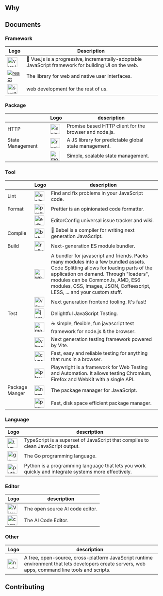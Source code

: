 ## Why

## Documents

### Framework

| Logo  | Description |
| ----- |  -----   |
| <a href="https://vuejs.org"><img src="https://vuejs.org/logo.svg" width="32" title="vue.js"></a> | 🖖 Vue.js is a progressive, incrementally-adoptable JavaScript framework for building UI on the web.  |
| <a href="https://react.dev"><img src="https://react.dev/favicon-32x32.png" title="react"></a> | The library for web and native user interfaces. |
| <a href="https://svelte.dev"><img src="https://svelte.dev/favicon.png" width="32" title="svelte"></a> | web development for the rest of us. |

### Package

|   |  Logo  | description |
| -----   |  -----  |  -----  |
|  HTTP   | <a href="https://axios-http.com"><img src="https://axios-http.com/assets/favicon.ico" width="32" title="axios" ></a>  | Promise based HTTP client for the browser and node.js. |
| State Management | <a href="https://redux.js.org"><img src="https://redux.js.org/img/favicon/favicon.ico" width="32" title="redux" ></a>  | A JS library for predictable global state management. |
|         | <a href="https://mobx.js.org"><img src="https://mobx.js.org/img/mobx.png" width="32" title="mobx" ></a>  | Simple, scalable state management. |


### Tool

|    |  Logo  | description |
| -----   | -----  | -----     |
| Lint    | <a href="https://eslint.org"><img src="https://eslint.org/favicon.ico" width="32" title="eslint" ></a> |  Find and fix problems in your JavaScript code. |
| Format  | <a href="https://prettier.io"><img src="https://prettier.io/icon.png" width="32" title="prettier"></a> | Prettier is an opinionated code formatter. |
|         | <a href="https://editorconfig.org"><img src="https://editorconfig.org/logo.png" width="32" title="editorconfig"></a> | EditorConfig universal issue tracker and wiki. |
| Compile | <a href="https://babel.dev"><img src="https://babel.dev/img/favicon.png" width="32" title="babel"></a> | 🐠 Babel is a compiler for writing next generation JavaScript. |
|  Build  | <a href="https://rollupjs.org"><img src="https://rollupjs.org/favicon.png" width="32" title="rollup"></a> | Next-generation ES module bundler.  |
|         | <a href="https://webpack.js.org"><img src="https://webpack.js.org/icon_192x192.png" width="32" title="webpack"></a> | A bundler for javascript and friends. Packs many modules into a few bundled assets. Code Splitting allows for loading parts of the application on demand. Through "loaders", modules can be CommonJs, AMD, ES6 modules, CSS, Images, JSON, Coffeescript, LESS, ... and your custom stuff. |
|        | <a href="https://vite.dev"><img src="https://vite.dev/logo.svg" width="32" title="vite"></a> | Next generation frontend tooling. It's fast! |
|  Test  | <a href="https://jestjs.io"><img src="https://jestjs.io/img/favicon/favicon.ico" width="32" title="jest"></a> | Delightful JavaScript Testing.  |
|        | <a href="https://mochajs.org"><img src="https://mochajs.org/favicon.ico" width="32" title="mocha"></a> | ☕️ simple, flexible, fun javascript test framework for node.js & the browser. |
|        | <a href="https://vitest.dev"><img src="https://vitest.dev/logo.svg" width="32" title="vitest"></a> | Next generation testing framework powered by Vite. |
|        | <a href="https://www.cypress.io"><img src="https://www.cypress.io/favicon.ico" width="32" title="cypress"></a> | Fast, easy and reliable testing for anything that runs in a browser. |
|        | <a href="https://playwright.dev"><img src="https://playwright.dev/img/playwright-logo.ico" width="32" title="playwright"></a> | Playwright is a framework for Web Testing and Automation. It allows testing Chromium, Firefox and WebKit with a single API. |
| Package Manger | <a href="https://docs.npmjs.com"><img src="https://docs.npmjs.com/favicon-32x32.png" width="32" title="npm" ></a> |  The package manager for JavaScript. |
|                | <a href="https://pnpm.io"><img src="https://pnpm.io/img/favicon.png" width="32" title="pnpm" ></a> |  Fast, disk space efficient package manager. |

### Language

| Logo | description |
| -----  | -----     |
| <a href="https://www.typescriptlang.org"><img src="https://www.typescriptlang.org/favicon-32x32.png" width="32" title="typescript"></a> | TypeScript is a superset of JavaScript that compiles to clean JavaScript output. |
| <a href="https://go.dev"><img src="https://go.dev/images/favicon-gopher.png" width="32" title="go"></a> | The Go programming language. |
| <a href="https://www.python.org/"><img src="https://www.python.org/static/favicon.ico" width="32" title="python"></a> | Python is a programming language that lets you work quickly and integrate systems more effectively. |

### Editor

| Logo | description |
| -----  | -----     |
| <a href="https://code.visualstudio.com"><img src="https://code.visualstudio.com/assets/favicon.ico" width="32" title="Visual Studio Code"></a> | The open source AI code editor. |
| <a href="https://cursor.com"><img src="https://cursor.com/favicon.svg" width="32" title="cursor"></a> | The AI Code Editor. |

### Other

| Logo | description |
| -----  | -----     |
| <a href="https://nodejs.org"><img src="https://nodejs.org/static/images/favicons/favicon.png" width="32" title="node.js"></a> | A free, open-source, cross-platform JavaScript runtime environment that lets developers create servers, web apps, command line tools and scripts. |


## Contributing
